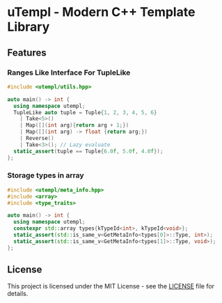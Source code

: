 # uTempl - Modern C++ Template Library

## Features
### Ranges Like Interface For TupleLike
```cpp
#include <utempl/utils.hpp>

auto main() -> int {
  using namespace utempl;
  TupleLike auto tuple = Tuple{1, 2, 3, 4, 5, 6}
    | Take<5>()
    | Map([](int arg){return arg + 1;})
    | Map([](int arg) -> float {return arg;})
    | Reverse()
    | Take<3>(); // Lazy evaluate
  static_assert(tuple == Tuple{6.0f, 5.0f, 4.0f});
};
```
### Storage types in array 
```cpp
#include <utempl/meta_info.hpp>
#include <array>
#include <type_traits>

auto main() -> int {
  using namespace utempl;
  constexpr std::array types{kTypeId<int>, kTypeId<void>};
  static_assert(std::is_same_v<GetMetaInfo<types[0]>::Type, int>);
  static_assert(std::is_same_v<GetMetaInfo<types[1]>::Type, void>);
};
```

## License
This project is licensed under the MIT License - see the [LICENSE](LICENSE) file for details.
